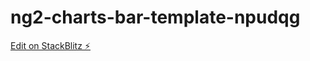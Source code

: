 # ng2-charts-bar-template-npudqg

[Edit on StackBlitz ⚡️](https://stackblitz.com/edit/ng2-charts-bar-template-npudqg)
